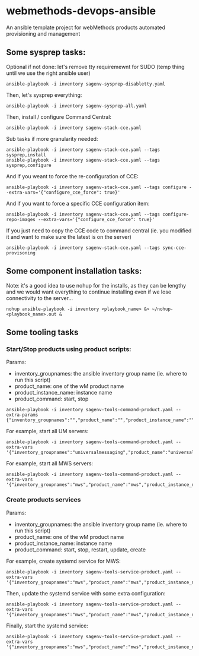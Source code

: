 # webmethods-devops-ansible

An ansible template project for webMethods products automated provisioning and management

## Some sysprep tasks:

Optional if not done: let's remove tty requiremewnt for SUDO (temp thing until we use the right ansible user)
```
ansible-playbook -i inventory sagenv-sysprep-disabletty.yaml 
```

Then, let's sysprep everything:
```
ansible-playbook -i inventory sagenv-sysprep-all.yaml 
```

Then, install / configure Command Central:
```
ansible-playbook -i inventory sagenv-stack-cce.yaml
```

Sub tasks if more granularity needed:
```
ansible-playbook -i inventory sagenv-stack-cce.yaml --tags sysprep,install
ansible-playbook -i inventory sagenv-stack-cce.yaml --tags sysprep,configure
```

And if you weant to force the re-configuration of CCE:
```
ansible-playbook -i inventory sagenv-stack-cce.yaml --tags configure --extra-vars='{"configure_cce_force": true}'
```

And if you want to force a specific CCE configuration item:
```
ansible-playbook -i inventory sagenv-stack-cce.yaml --tags configure-repo-images --extra-vars='{"configure_cce_force": true}'
```

If you just need to copy the CCE code to command central (ie. you modified it and want to make sure the latest is on the server)
```
ansible-playbook -i inventory sagenv-stack-cce.yaml --tags sync-cce-provisoning
```

## Some component installation tasks:

Note: it's a good idea to use nohup for the installs, as they can be lengthy and we would want everything to continue installing even if we lose connectivity to the server...

```
nohup ansible-playbook -i inventory <playbook_name> &> ~/nohup-<playbook_name>.out &
```

## Some tooling tasks

### Start/Stop products using product scripts:

Params:
 - inventory_groupnames: the ansible inventory group name (ie. where to run this script)
 - product_name: one of the wM product name
 - product_instance_name: instance name
 - product_command: start, stop

```
ansible-playbook -i inventory sagenv-tools-command-product.yaml --extra-params {"inventory_groupnames":"","product_name":"","product_instance_name":"","product_command":""}
```

For example, start all UM servers:

```
ansible-playbook -i inventory sagenv-tools-command-product.yaml --extra-vars '{"inventory_groupnames":"universalmessaging","product_name":"universalmessaging","product_instance_name":"umserver","product_command":"start"}'
```

For example, start all MWS servers:

```
ansible-playbook -i inventory sagenv-tools-command-product.yaml --extra-vars '{"inventory_groupnames":"mws","product_name":"mws","product_instance_name":"default","product_command":"start"}'
```

### Create products services

Params:
 - inventory_groupnames: the ansible inventory group name (ie. where to run this script)
 - product_name: one of the wM product name
 - product_instance_name: instance name
 - product_command: start, stop, restart, update, create

For example, create systemd service for MWS:

```
ansible-playbook -i inventory sagenv-tools-service-product.yaml --extra-vars '{"inventory_groupnames":"mws","product_name":"mws","product_instance_name":"default","product_command":"create"}'
```

Then, update the systemd service with some extra configuration:

```
ansible-playbook -i inventory sagenv-tools-service-product.yaml --extra-vars '{"inventory_groupnames":"mws","product_name":"mws","product_instance_name":"default","product_command":"update"}'
```

Finally, start the systemd service:

```
ansible-playbook -i inventory sagenv-tools-service-product.yaml --extra-vars '{"inventory_groupnames":"mws","product_name":"mws","product_instance_name":"default","product_command":"start"}'
```